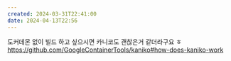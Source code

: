 ```yaml
---
created: 2024-03-31T22:41:00
date: 2024-04-13T22:56
---
```

도커데몬 없이 빌드 하고 싶으시면 카니코도 괜찮은거 같더라구요 ㅎ https://github.com/GoogleContainerTools/kaniko#how-does-kaniko-work